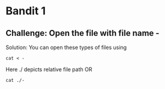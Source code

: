 # Bandit 1
## Challenge: Open the file with file name -

Solution: You can open these types of files using 
```
cat < -
```
Here ./ depicts relative file path 
OR
```
cat ./-
```
